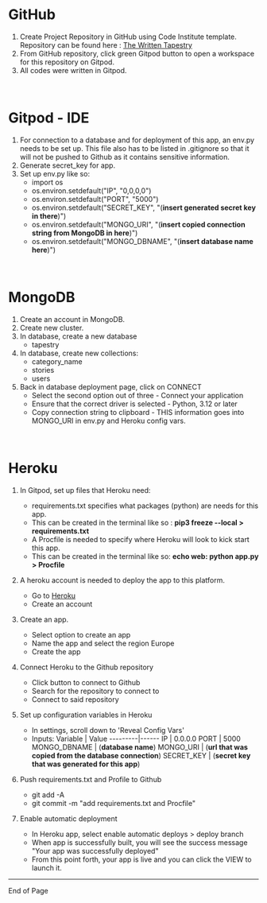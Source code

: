 # GitHub
1. Create Project Repository in GitHub using Code Institute template.
Repository can be found here : [The Written Tapestry](https://github.com/finnsterfran/The_Written_Tapestry)
2. From GitHub repository, click green Gitpod button to open a workspace for this repository on Gitpod.
3. All codes were written in Gitpod. 

<br>

# Gitpod - IDE
1. For connection to a database and for deployment of this app, an env.py needs to be set up. This file also has to be listed in .gitignore so that it will not be pushed to Github as it contains sensitive information.
2. Generate secret_key for app. 
3. Set up env.py like so: 
    * import os
    * os.environ.setdefault("IP", "0,0,0,0")
    * os.environ.setdefault("PORT", "5000")
    * os.environ.setdefault("SECRET_KEY", "(**insert generated secret key in there**)")
    * os.environ.setdefault("MONGO_URI", "(**insert copied connection string from MongoDB in here**)")
    * os.environ.setdefault("MONGO_DBNAME", "(**insert database name here**)")

<br>

# MongoDB 
1. Create an account in MongoDB.
2. Create new cluster.
3. In database, create a new database 
    * tapestry 
4. In database, create new collections:
    * category_name
    * stories
    * users
5. Back in database deployment page, click on CONNECT
    * Select the second option out of three - Connect your application
    * Ensure that the correct driver is selected - Python, 3.12 or later
    * Copy connection string to clipboard - THIS information goes into MONGO_URI in env.py and Heroku config vars.

<br>

# Heroku
1. In Gitpod, set up files that Heroku need:
    * requirements.txt specifies what packages (python) are needs for this app. 
    * This can be created in the terminal like so : 
        **pip3 freeze --local > requirements.txt**
    * A Procfile is needed to specify where Heroku will look to kick start this app. 
    * This can be created in the terminal like so: 
        **echo web: python app.py > Procfile**

2. A heroku account is needed to deploy the app to this platform.
    * Go to [Heroku](https://heroku.com)
    * Create an account

3. Create an app.
    * Select option to create an app
    * Name the app and select the region Europe
    * Create the app

4. Connect Heroku to the Github repository 
    * Click button to connect to Github
    * Search for the repository to connect to 
    * Connect to said repository

4. Set up configuration variables in Heroku
    * In settings, scroll down to 'Reveal Config Vars'
    * Inputs:
        Variable | Value
        ---------|------
        IP | 0.0.0.0
        PORT | 5000
        MONGO_DBNAME | (**database name**)
        MONGO_URI | (**url that was copied from the database connection**)
        SECRET_KEY | (**secret key that was generated for this app**)

5. Push requirements.txt and Profile to Github 
    * git add -A 
    * git commit -m "add requirements.txt and Procfile"

6. Enable automatic deployment
    * In Heroku app, select enable automatic deploys > deploy branch
    * When app is successfully built, you will see the success message "Your app was successfully deployed"
    * From this point forth, your app is live and you can click the VIEW to launch it.

<hr>
End of Page





